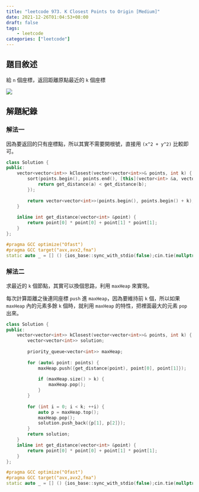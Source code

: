 ```yaml
---
title: "leetcode 973. K Closest Points to Origin [Medium]"
date: 2021-12-26T01:04:53+08:00
draft: false
tags: 
    - leetcode
categories: ["leetcode"]
---
```


## 題目敘述

給 `n` 個座標，返回距離原點最近的 `k` 個座標

![](https://i.imgur.com/rz0Xzv8.png)

## 解題紀錄

### 解法一

因為要返回的只有座標點，所以其實不需要開根號，直接用 `(x^2 + y^2)` 比較即可。

```c++
class Solution {
public:
    vector<vector<int>> kClosest(vector<vector<int>>& points, int k) {
        sort(points.begin(), points.end(), [this](vector<int> &a, vector<int> &b) {
            return get_distance(a) < get_distance(b);
        });
        
        return vector<vector<int>>(points.begin(), points.begin() + k);
    }
    
    inline int get_distance(vector<int> &point) {
        return point[0] * point[0] + point[1] * point[1];
    }
};

#pragma GCC optimize("Ofast")
#pragma GCC target("avx,avx2,fma")
static auto _ = [] () {ios_base::sync_with_stdio(false);cin.tie(nullptr);cout.tie(nullptr);return 0;}();
```

### 解法二

求最近的 `k` 個節點，其實可以換個思路，利用 `maxHeap` 來實現。

每次計算距離之後連同座標 `push` 進 `maxHeap`，因為要維持前 `k` 個，所以如果 `maxHeap` 內的元素多餘 `k` 個時，就利用 `maxHeap` 的特性，把裡面最大的元素 `pop` 出來。

```c++
class Solution {
public:
    vector<vector<int>> kClosest(vector<vector<int>>& points, int k) {
        vector<vector<int>> solution;
        
        priority_queue<vector<int>> maxHeap;
        
        for (auto& point: points) {
            maxHeap.push({get_distance(point), point[0], point[1]});
            
            if (maxHeap.size() > k) {
                maxHeap.pop();
            }
        }
        
        for (int i = 0; i < k; ++i) {
            auto p = maxHeap.top();
            maxHeap.pop();
            solution.push_back({p[1], p[2]});
        }
        return solution;
    }
    inline int get_distance(vector<int> &point) {
        return point[0] * point[0] + point[1] * point[1];
    }
};

#pragma GCC optimize("Ofast")
#pragma GCC target("avx,avx2,fma")
static auto _ = [] () {ios_base::sync_with_stdio(false);cin.tie(nullptr);cout.tie(nullptr);return 0;}();

```